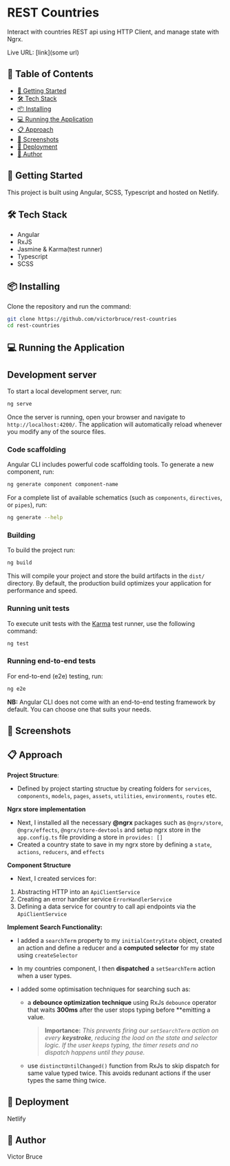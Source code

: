 # REST Countries

Interact with countries REST api using HTTP Client, and manage state with Ngrx.

Live URL: [link](some url)

## 📌 Table of Contents

- [🚀 Getting Started](#-getting-started)
- [🛠️ Tech Stack](#-tech-stack)
- [📦 Installing](#-installing)
- [💻 Running the Application](#-running-the-application)
- [📋 Approach](#-approach)
- [📸 Screenshots](#-screenshots)
- [🚀 Deployment](#-deployment)
- [👤 Author](#-author)

## 🚀 Getting Started

This project is built using Angular, SCSS, Typescript and hosted on Netlify.

## 🛠️ Tech Stack

- Angular
- RxJS
- Jasmine & Karma(test runner)
- Typescript
- SCSS

## 📦 Installing

Clone the repository and run the command:

```sh
git clone https://github.com/victorbruce/rest-countries
cd rest-countries
```

## 💻 Running the Application

## Development server

To start a local development server, run:

```bash
ng serve
```

Once the server is running, open your browser and navigate to `http://localhost:4200/`. The application will automatically reload whenever you modify any of the source files.

### Code scaffolding

Angular CLI includes powerful code scaffolding tools. To generate a new component, run:

```bash
ng generate component component-name
```

For a complete list of available schematics (such as `components`, `directives`, or `pipes`), run:

```bash
ng generate --help
```

### Building

To build the project run:

```bash
ng build
```

This will compile your project and store the build artifacts in the `dist/` directory. By default, the production build optimizes your application for performance and speed.

### Running unit tests

To execute unit tests with the [Karma](https://karma-runner.github.io) test runner, use the following command:

```bash
ng test
```

### Running end-to-end tests

For end-to-end (e2e) testing, run:

```bash
ng e2e
```

**NB:** Angular CLI does not come with an end-to-end testing framework by default. You can choose one that suits your needs.

## 📸 Screenshots

## 📋 Approach

**Project Structure**:

- Defined by project starting structue by creating folders for `services`, `components`, `models`, `pages`, `assets`, `utilities`, `environments`, `routes` etc.

**Ngrx store implementation**

- Next, I installed all the necessary **@ngrx** packages such as `@ngrx/store`, `@ngrx/effects`, `@ngrx/store-devtools` and setup ngrx store in the `app.config.ts` file providing a store in `provides: []`
- Created a country state to save in my ngrx store by defining a `state`, `actions`, `reducers`, and `effects`

**Component Structure**

- Next, I created services for:

1. Abstracting HTTP into an `ApiClientService`
2. Creating an error handler service `ErrorHandlerService`
3. Defining a data service for country to call api endpoints via the `ApiClientService`

**Implement Search Functionality:**

- I added a `searchTerm` property to my `initialContryState` object, created an action and define a reducer and a **computed selector** for my state using `createSelector`
- In my countries component, I then **dispatched** a `setSearchTerm` action when a user types.
- I added some optimisation techniques for searching such as:

  - a **debounce optimization technique** using RxJs `debounce` operator that waits **300ms** after the user stops typing before \*\*emitting a value.

    > **Importance:** _This prevents firing our `setSearchTerm` action on every **keystroke**, reducing the load on the state and selector logic. If the user keeps typing, the timer resets and no dispatch happens until they pause._

  - use `distinctUntilChanged()` function from RxJs to skip dispatch for same value typed twice. This avoids redunant actions if the user types the same thing twice.

## 🚀 Deployment

Netlify

## 👤 Author

Victor Bruce
